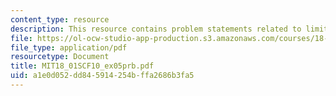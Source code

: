 ```yaml
---
content_type: resource
description: This resource contains problem statements related to limits and discontinuity.
file: https://ol-ocw-studio-app-production.s3.amazonaws.com/courses/18-01sc-single-variable-calculus-fall-2010/a1e0d052dd845914254bffa2686b3fa5_MIT18_01SCF10_ex05prb.pdf
file_type: application/pdf
resourcetype: Document
title: MIT18_01SCF10_ex05prb.pdf
uid: a1e0d052-dd84-5914-254b-ffa2686b3fa5
---
```

